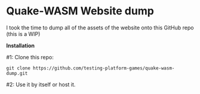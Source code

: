 Quake-WASM Website dump
==========
I took the time to dump all of the assets of the website onto this GitHub repo (this is a WIP)

**Installation**

#1: Clone this repo:
```
git clone https://github.com/testing-platform-games/quake-wasm-dump.git
```
#2: Use it by itself or host it.
